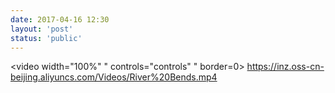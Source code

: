 ```yaml
---
date: 2017-04-16 12:30
layout: 'post'
status: 'public'
---
```

<video width="100%" " controls="controls" " border=0><source src="https://pan.balmy.life/Cited/Videos/River%20Bends.mp4" type="video/mp4"></video>
https://inz.oss-cn-beijing.aliyuncs.com/Videos/River%20Bends.mp4
